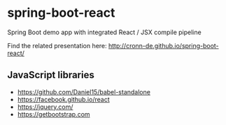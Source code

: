 # spring-boot-react

Spring Boot demo app with integrated React / JSX compile pipeline 

Find the related presentation here: <http://cronn-de.github.io/spring-boot-react/>

## JavaScript libraries

- <https://github.com/Daniel15/babel-standalone>
- <https://facebook.github.io/react>
- <https://jquery.com/>
- <https://getbootstrap.com>

